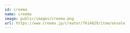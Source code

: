 ```yaml
---
id: creema
name: creema
image: public/images/creema.png
url: https://www.creema.jp/creator/7614629/item/onsale
---
```


